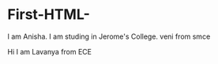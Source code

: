 # First-HTML-
I am Anisha. 
I am studing in Jerome's College.
veni from smce

Hi I am Lavanya from ECE 
